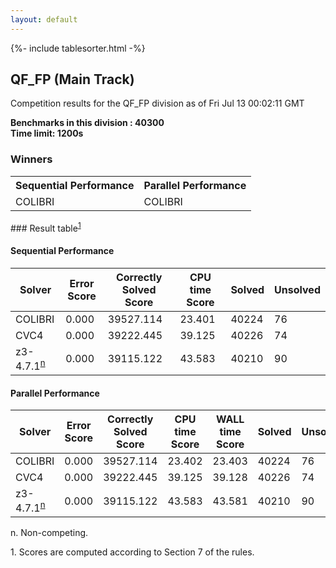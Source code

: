 ```yaml
---
layout: default
---
```

{%- include tablesorter.html -%}

##  QF_FP (Main Track)

Competition results for the QF_FP division as of Fri Jul 13 00:02:11 GMT

**Benchmarks in this division : 40300  
Time limit: 1200s** 

### Winners
<table class="result">
<tr><th class="center">Sequential Performance</th><th class="center">Parallel Performance</th></tr>
<tr class="center"><td>COLIBRI</td><td>COLIBRI</td></tr></table>
### Result table<sup><a href="#fn1">1</a></sup>

#### Sequential Performance

<table id="sequential" class="result sorted">
<thead><tr class="center">
  <th>Solver</th>
  <th>Error Score</th>
  <th>Correctly Solved Score</th>
  <th>CPU time Score</th>
  <th>Solved</th>
  <th>Unsolved</th>
</tr></thead><tr>
  <td>COLIBRI</td>
  <td>0.000</td>
  <td>39527.114</td>
  <td>23.401</td>
<td>40224</td>
<td>76</td>
</tr><tr>
  <td>CVC4</td>
  <td>0.000</td>
  <td>39222.445</td>
  <td>39.125</td>
<td>40226</td>
<td>74</td>
</tr><tr>
  <td>z3-4.7.1<SUP><a href="#fn">n</a></SUP></td>
  <td>0.000</td>
  <td>39115.122</td>
  <td>43.583</td>
<td>40210</td>
<td>90</td>
</tr></table>

#### Parallel Performance

<table id="parallel" class="result sorted">
<thead><tr class="center">
  <th>Solver</th>
  <th>Error Score</th>
  <th>Correctly Solved Score</th>
  <th>CPU time Score</th>
  <th>WALL time Score</th>
  <th>Solved</th>
  <th>Unsolved</th>
</tr></thead><tr>
  <td>COLIBRI</td>
<td>0.000</td><td>39527.114</td><td>23.402</td><td>23.403</td><td>40224</td><td>76</td></tr><tr>
  <td>CVC4</td>
<td>0.000</td><td>39222.445</td><td>39.125</td><td>39.128</td><td>40226</td><td>74</td></tr><tr>
  <td>z3-4.7.1<SUP><a href="#fn">n</a></SUP></td>
<td>0.000</td><td>39115.122</td><td>43.583</td><td>43.581</td><td>40210</td><td>90</td></tr></table>
 <span id="fn"> n. Non-competing. </span>

 <span id="fn1"> 1. Scores are computed according to Section 7 of the rules. </span>


